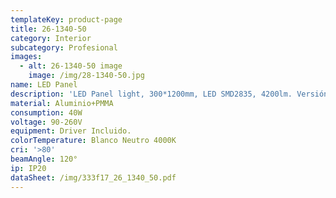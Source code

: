 ```yaml
---
templateKey: product-page
title: 26-1340-50
category: Interior
subcategory: Profesional
images:
  - alt: 26-1340-50 image
    image: /img/28-1340-50.jpg
name: LED Panel
description: 'LED Panel light, 300*1200mm, LED SMD2835, 4200lm. Versión para empotrar.'
material: Aluminio+PMMA
consumption: 40W
voltage: 90-260V
equipment: Driver Incluido.
colorTemperature: Blanco Neutro 4000K
cri: '>80'
beamAngle: 120°
ip: IP20
dataSheet: /img/333f17_26_1340_50.pdf
---
```


